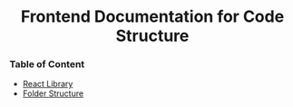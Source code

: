 <h1 align="center">Frontend Documentation for Code Structure</h1>

### Table of Content

- [React Library](/Lopenling-App/frontend/code-structure/library)
- [Folder Structure](/Lopenling-App/frontend/code-structure/folder)

